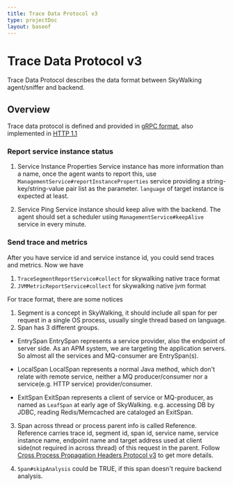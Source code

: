 ```yaml
---
title: Trace Data Protocol v3
type: projectDoc
layout: baseof
---
```

# Trace Data Protocol v3
Trace Data Protocol describes the data format between SkyWalking agent/sniffer and backend. 

## Overview
Trace data protocol is defined and provided in [gRPC format](https://github.com/apache/skywalking-data-collect-protocol),
also implemented in [HTTP 1.1](HTTP-API-Protocol)

### Report service instance status
1. Service Instance Properties 
Service instance has more information than a name, once the agent wants to report this, use `ManagementService#reportInstanceProperties` service
providing a string-key/string-value pair list as the parameter. `language` of target instance is expected at least.

2. Service Ping
Service instance should keep alive with the backend. The agent should set a scheduler using `ManagementService#keepAlive` service in every minute.

### Send trace and metrics
After you have service id and service instance id, you could send traces and metrics. Now we
have 
1. `TraceSegmentReportService#collect` for skywalking native trace format
1. `JVMMetricReportService#collect` for skywalking native jvm format

For trace format, there are some notices
1. Segment is a concept in SkyWalking, it should include all span for per request in a single OS process, usually single thread based on language.
2. Span has 3 different groups.

* EntrySpan
EntrySpan represents a service provider, also the endpoint of server side. As an APM system, we are targeting the 
application servers. So almost all the services and MQ-consumer are EntrySpan(s).

* LocalSpan
LocalSpan represents a normal Java method, which don't relate with remote service, neither a MQ producer/consumer
nor a service(e.g. HTTP service) provider/consumer.

* ExitSpan
ExitSpan represents a client of service or MQ-producer, as named as `LeafSpan` at early age of SkyWalking.
e.g. accessing DB by JDBC, reading Redis/Memcached are cataloged an ExitSpan. 

3. Span across thread or process parent info is called Reference. Reference carries trace id, 
segment id, span id, service name, service instance name, endpoint name and target address used at client side(not required in across thread) 
of this request in the parent. 
Follow [Cross Process Propagation Headers Protocol v3](Skywalking-Cross-Process-Propagation-Headers-Protocol-v3) to get more details.

4. `Span#skipAnalysis` could be TRUE, if this span doesn't require backend analysis.

